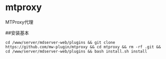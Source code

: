 # mtproxy
MTProxy代理


##安装基本
```
cd /www/server/mdserver-web/plugins && git clone https://github.com/mw-plugin/mtproxy && cd mtproxy && rm -rf .git && cd /www/server/mdserver-web/plugins && bash install.sh install
```